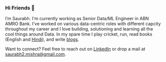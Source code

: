 ### Hi Friends 👋

I’m Saurabh. I'm currently working as Senior Data/ML Engineer in ABN AMRO Bank. I've worked on various data-centric roles with different capcity throughout my career and I love building, solutioning and learning all the cool things around Data. In my spare time I play cricket, run, read books (English and [Hindi](https://topbooksreview.com/20-famous-indian-hindi-writers-of-all-time/)), and write [blogs](https://medium.com/@saurabh2.mishra).

Want to connect? Feel free to reach out on [LinkedIn](https://www.linkedin.com/in/saurabh-mishra-2a788379/) or drop a mail at saurabh2.mishra@gmail.com.

